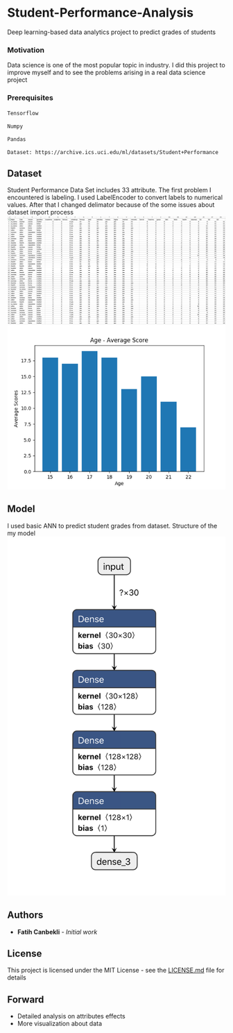 # Student-Performance-Analysis 

Deep learning-based data analytics project to predict grades of students

### Motivation

Data science is one of the most popular topic in industry. I did this project to improve myself and to see the problems arising in a real data science project

### Prerequisites
```
Tensorflow
```
```
Numpy
```
```
Pandas
```
```
Dataset: https://archive.ics.uci.edu/ml/datasets/Student+Performance
```

## Dataset
Student Performance Data Set includes 33 attribute. The first problem I encountered is labeling. I used LabelEncoder to convert labels to numerical values. After that I changed delimator because of the some issues about dataset import process
![alt text](./plots/dataset.png)
![alt text](./plots/age-avg_g_bar.png)


## Model
I used basic ANN to predict student grades from dataset. Structure of the my model ![alt text](./plots/model_structure.png)


## Authors

* **Fatih Canbekli** - *Initial work*

## License

This project is licensed under the MIT License - see the [LICENSE.md](LICENSE.md) file for details

##  Forward
- Detailed analysis on attributes effects
- More visualization about data 


